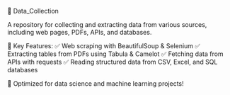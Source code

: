 📌 Data_Collection

A repository for collecting and extracting data from various sources, including web pages, PDFs, APIs, and databases.

📂 Key Features:
✅ Web scraping with BeautifulSoup & Selenium
✅ Extracting tables from PDFs using Tabula & Camelot
✅ Fetching data from APIs with requests
✅ Reading structured data from CSV, Excel, and SQL databases

🚀 Optimized for data science and machine learning projects!
